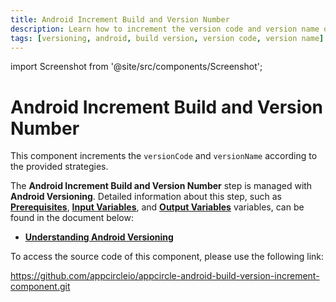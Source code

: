 ```yaml
---
title: Android Increment Build and Version Number
description: Learn how to increment the version code and version name of an Android application in Appcircle
tags: [versioning, android, build version, version code, version name]
---
```


import Screenshot from '@site/src/components/Screenshot';

# Android Increment Build and Version Number

This component increments the `versionCode` and `versionName` according to the provided strategies.

The **Android Increment Build and Version Number** step is managed with **Android Versioning**. Detailed information about this step, such as [**Prerequisites**](/versioning/android-version#enabling-version-management), [**Input Variables**](/versioning/android-version#input-variables), and [**Output Variables**](/versioning/android-version#output-variables) variables, can be found in the document below:

- [**Understanding Android Versioning**](/versioning/android-version)

To access the source code of this component, please use the following link:

https://github.com/appcircleio/appcircle-android-build-version-increment-component.git
